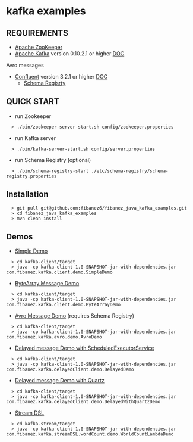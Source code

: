 # kafka examples

## REQUIREMENTS 

* [Apache ZooKeeper](https://zookeeper.apache.org/) 
* [Apache Kafka](https://kafka.apache.org/) version 0.10.2.1 or higher [DOC](https://kafka.apache.org/quickstart)

Avro messages
 * [Confluent](https://www.confluent.io/) version 3.2.1 or higher [DOC](http://docs.confluent.io/3.2.1/platform.html)
   * [Schema Regisrty](http://docs.confluent.io/3.2.1/schema-registry/docs/index.html)
 

## QUICK START

* run Zookeeper
```
  > ./bin/zookeeper-server-start.sh config/zookeeper.properties
```
* run Kafka server
```
  > ./bin/kafka-server-start.sh config/server.properties
```
* run Schema Registry (optional)
```
  > ./bin/schema-registry-start ./etc/schema-registry/schema-registry.properties 
```

## Installation
```
  > git pull git@github.com:fibanez6/fibanez_java_kafka_examples.git
  > cd fibanez_java_kafka_examples
  > mvn clean install
```
## Demos
* [Simple Demo](../master/kafka-client/src/main/java/com/fibanez/kafka/client/demo/SimpleDemo.java)
```
  > cd kafka-client/target
  > java -cp kafka-client-1.0-SNAPSHOT-jar-with-dependencies.jar com.fibanez.kafka.client.demo.SimpleDemo
```
* [ByteArray Message Demo](../master/kafka-client/src/main/java/com/fibanez/kafka/client/demo/ByteArrayDemo.java)
```
  > cd kafka-client/target
  > java -cp kafka-client-1.0-SNAPSHOT-jar-with-dependencies.jar com.fibanez.kafka.client.demo.ByteArrayDemo
```
* [Avro Message Demo](../master/kafka-client/src/main/java/com/fibanez/kafka/avro/demo/AvroDemo.java) (requires Schema Registry)
```
  > cd kafka-client/target
  > java -cp kafka-client-1.0-SNAPSHOT-jar-with-dependencies.jar com.fibanez.kafka.avro.demo.AvroDemo
```
* [Delayed message Demo with ScheduledExecutorService](../master/kafka-client/src/main/java/com/fibanez/kafka/delayedClient/demo/DelayedDemo.java)
```
  > cd kafka-client/target
  > java -cp kafka-client-1.0-SNAPSHOT-jar-with-dependencies.jar com.fibanez.kafka.delayedClient.demo.DelayedDemo
```
* [Delayed message Demo with Quartz](../master/kafka-client/src/main/java/com/fibanez/kafka/delayedClient/demo/DelayedWithQuartzDemo.java)
```
  > cd kafka-client/target
  > java -cp kafka-client-1.0-SNAPSHOT-jar-with-dependencies.jar com.fibanez.kafka.delayedClient.demo.DelayedWithQuartzDemo
```
* [Stream DSL](../master/kafka-stream/src/main/java/com/fibanez/kafka/streamDSL/wordCount/demo/WorldCountLambdaDemo.java)
```
  > cd kafka-stream/target
  > java -cp kafka-client-1.0-SNAPSHOT-jar-with-dependencies.jar com.fibanez.kafka.streamDSL.wordCount.demo.WorldCountLambdaDemo
```



